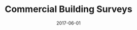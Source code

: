 ---
title: Commercial Building Surveys
slug: commercial-building-surveys
excerpt: A fresh new look for a UK company specialising in commercial property building surveys.
type: WordPress
company: Liquasil Ltd
contact: David Carter
featured: false
thumb: "/media/work/buildingsurveys-thumb.jpg"
image: "/media/work/building-surveys-full.jpg"
gallery: ""
url: https://buildingsurveys.com
status: Online
services: ['UI Design','Front-end Development','Theme Development','Plugin Development']
tools: ['Sketch','Local by Flywheel','Github']
stack: ['WordPress','Beans']
testimonial: 
date: 2017-06-01
---